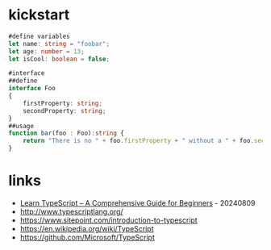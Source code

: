 # kickstart

```typescript
#define variables
let name: string = "foobar";
let age: number = 13;
let isCool: boolean = false;

#interface
##define
interface Foo
{
    firstProperty: string;
    secondProperty: string;
}
##usage
function bar(foo : Foo):string {
    return "There is no " + foo.firstProperty + " without a " + foo.secondProperty;
}
```

# links

* [Learn TypeScript – A Comprehensive Guide for Beginners](https://www.freecodecamp.org/news/typescript-for-beginners-guide/) - 20240809
* http://www.typescriptlang.org/
* https://www.sitepoint.com/introduction-to-typescript
* https://en.wikipedia.org/wiki/TypeScript
* https://github.com/Microsoft/TypeScript
